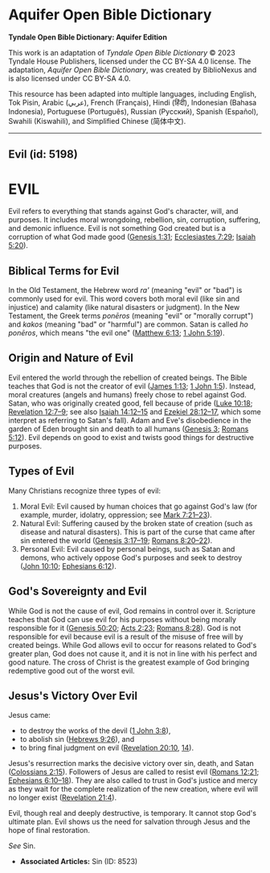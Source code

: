 # Aquifer Open Bible Dictionary

**Tyndale Open Bible Dictionary: Aquifer Edition**

This work is an adaptation of *Tyndale Open Bible Dictionary* © 2023 Tyndale House Publishers, licensed under the CC BY\-SA 4\.0 license. The adaptation, *Aquifer Open Bible Dictionary*, was created by BiblioNexus and is also licensed under CC BY\-SA 4\.0\.

This resource has been adapted into multiple languages, including English, Tok Pisin, Arabic (عربي), French (Français), Hindi (हिंदी), Indonesian (Bahasa Indonesia), Portuguese (Português), Russian (Русский), Spanish (Español), Swahili (Kiswahili), and Simplified Chinese (简体中文).



--------------------------------

## Evil (id: 5198)

EVIL
====

Evil refers to everything that stands against God's character, will, and purposes. It includes moral wrongdoing, rebellion, sin, corruption, suffering, and demonic influence. Evil is not something God created but is a corruption of what God made good ([Genesis 1:31](https://ref.ly/Gen1:31); [Ecclesiastes 7:29](https://ref.ly/Eccl7:29); [Isaiah 5:20](https://ref.ly/Isa5:20)).

Biblical Terms for Evil
-----------------------

In the Old Testament, the Hebrew word *ra'* (meaning "evil" or "bad") is commonly used for evil. This word covers both moral evil (like sin and injustice) and calamity (like natural disasters or judgment). In the New Testament, the Greek terms *ponēros* (meaning "evil" or "morally corrupt") and *kakos* (meaning "bad" or "harmful") are common. Satan is called *ho ponēros*, which means "the evil one" ([Matthew 6:13](https://ref.ly/Matt6:13); [1 John 5:19](https://ref.ly/1John5:19)).

Origin and Nature of Evil
-------------------------

Evil entered the world through the rebellion of created beings. The Bible teaches that God is not the creator of evil ([James 1:13](https://ref.ly/Jas1:13); [1 John 1:5](https://ref.ly/1John1:5)). Instead, moral creatures (angels and humans) freely chose to rebel against God. Satan, who was originally created good, fell because of pride ([Luke 10:18](https://ref.ly/Luke10:18); [Revelation 12:7–9](https://ref.ly/Rev12:7-Rev12:9); see also [Isaiah 14:12–15](https://ref.ly/Isa14:12-Isa14:15) and [Ezekiel 28:12–17](https://ref.ly/Ezek28:12-Ezek28:17), which some interpret as referring to Satan's fall). Adam and Eve's disobedience in the garden of Eden brought sin and death to all humans ([Genesis 3](https://ref.ly/Gen3:1-Gen3:24); [Romans 5:12](https://ref.ly/Rom5:12)). Evil depends on good to exist and twists good things for destructive purposes.

Types of Evil
-------------

Many Christians recognize three types of evil:

1. Moral Evil: Evil caused by human choices that go against God's law (for example, murder, idolatry, oppression; see [Mark 7:21–23](https://ref.ly/Mark7:21-Mark7:23)).
2. Natural Evil: Suffering caused by the broken state of creation (such as disease and natural disasters). This is part of the curse that came after sin entered the world ([Genesis 3:17–19](https://ref.ly/Gen3:17-Gen3:19); [Romans 8:20–22](https://ref.ly/Rom8:20-Rom8:22)).
3. Personal Evil: Evil caused by personal beings, such as Satan and demons, who actively oppose God's purposes and seek to destroy ([John 10:10](https://ref.ly/John10:10); [Ephesians 6:12](https://ref.ly/Eph6:12)).

God's Sovereignty and Evil
--------------------------

While God is not the cause of evil, God remains in control over it. Scripture teaches that God can use evil for his purposes without being morally responsible for it ([Genesis 50:20](https://ref.ly/Gen50:20); [Acts 2:23](https://ref.ly/Acts2:23); [Romans 8:28](https://ref.ly/Rom8:28)). God is not responsible for evil because evil is a result of the misuse of free will by created beings. While God allows evil to occur for reasons related to God's greater plan, God does not cause it, and it is not in line with his perfect and good nature. The cross of Christ is the greatest example of God bringing redemptive good out of the worst evil.

Jesus's Victory Over Evil
-------------------------

Jesus came:

* to destroy the works of the devil ([1 John 3:8](https://ref.ly/1John3:8)),
* to abolish sin ([Hebrews 9:26](https://ref.ly/Heb9:26)), and
* to bring final judgment on evil ([Revelation 20:10](https://ref.ly/Rev20:10), [14](https://ref.ly/Rev20:14)).

Jesus's resurrection marks the decisive victory over sin, death, and Satan ([Colossians 2:15](https://ref.ly/Col2:15)). Followers of Jesus are called to resist evil ([Romans 12:21](https://ref.ly/Rom12:21); [Ephesians 6:10–18](https://ref.ly/Eph6:10-Eph6:18)). They are also called to trust in God's justice and mercy as they wait for the complete realization of the new creation, where evil will no longer exist ([Revelation 21:4](https://ref.ly/Rev21:4)).

Evil, though real and deeply destructive, is temporary. It cannot stop God's ultimate plan. Evil shows us the need for salvation through Jesus and the hope of final restoration.

*See* Sin.

* **Associated Articles:** Sin (ID: 8523)

